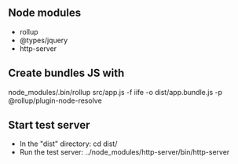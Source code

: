 
## Node modules
- rollup
- @types/jquery
- http-server

## Create bundles JS with
node_modules/.bin/rollup src/app.js -f iife -o dist/app.bundle.js -p @rollup/plugin-node-resolve

## Start test server
- In the "dist" directory:
    cd dist/
- Run the test server:
    ../node_modules/http-server/bin/http-server